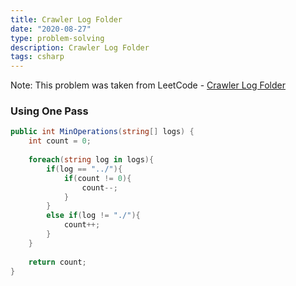 ```yaml
---
title: Crawler Log Folder
date: "2020-08-27"
type: problem-solving
description: Crawler Log Folder
tags: csharp
---
```


Note: This problem was taken from LeetCode - [Crawler Log Folder](https://leetcode.com/problems/crawler-log-folder/)

### Using One Pass

```csharp
public int MinOperations(string[] logs) {
	int count = 0;
	
	foreach(string log in logs){
		if(log == "../"){
			if(count != 0){
				count--;
			}
		}
		else if(log != "./"){
			count++;
		}
	}
	
	return count;
}
```

